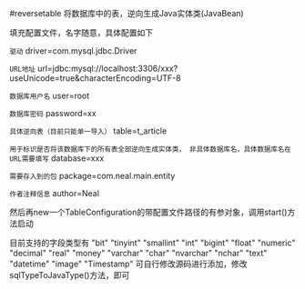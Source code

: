 #reversetable
将数据库中的表，逆向生成Java实体类(JavaBean)

填充配置文件，名字随意，具体配置如下

`驱动`
driver=com.mysql.jdbc.Driver

`URL地址`
url=jdbc:mysql://localhost:3306/xxx?useUnicode=true&characterEncoding=UTF-8

`数据库用户名`
user=root

`数据库密码`
password=xx

`具体逆向表（目前只能单一导入）`
table=t_article

`用于标识是否将该数据库下的所有表全部逆向生成实体类，
非具体数据库名，具体数据库名在URL需要填写`
database=xxx

`需要存入到的包`
package=com.neal.main.entity

`作者注释信息`
author=Neal

然后再new一个TableConfiguration的带配置文件路径的有参对象，调用start()方法启动

目前支持的字段类型有
"bit"
"tinyint"
"smallint"
"int"
"bigint"
"float"
"numeric"
"decimal"
"real"
"money"
"varchar"
"char"
"nvarchar"
"nchar"
"text"
"datetime"
"image"
"Timestamp"
可自行修改源码进行添加，修改sqlTypeToJavaType()方法，即可
